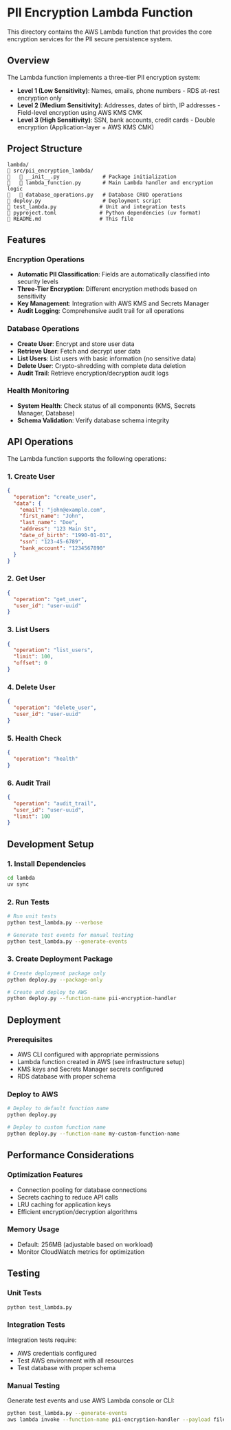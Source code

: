 # PII Encryption Lambda Function

This directory contains the AWS Lambda function that provides the core encryption services for the PII secure persistence system.

## Overview

The Lambda function implements a three-tier PII encryption system:

- **Level 1 (Low Sensitivity)**: Names, emails, phone numbers - RDS at-rest encryption only
- **Level 2 (Medium Sensitivity)**: Addresses, dates of birth, IP addresses - Field-level encryption using AWS KMS CMK
- **Level 3 (High Sensitivity)**: SSN, bank accounts, credit cards - Double encryption (Application-layer + AWS KMS CMK)

## Project Structure

```
lambda/
   src/pii_encryption_lambda/
      __init__.py              # Package initialization
      lambda_function.py       # Main Lambda handler and encryption logic
      database_operations.py   # Database CRUD operations
   deploy.py                    # Deployment script
   test_lambda.py              # Unit and integration tests
   pyproject.toml              # Python dependencies (uv format)
   README.md                   # This file
```

## Features

### Encryption Operations
- **Automatic PII Classification**: Fields are automatically classified into security levels
- **Three-Tier Encryption**: Different encryption methods based on sensitivity
- **Key Management**: Integration with AWS KMS and Secrets Manager
- **Audit Logging**: Comprehensive audit trail for all operations

### Database Operations
- **Create User**: Encrypt and store user data
- **Retrieve User**: Fetch and decrypt user data
- **List Users**: List users with basic information (no sensitive data)
- **Delete User**: Crypto-shredding with complete data deletion
- **Audit Trail**: Retrieve encryption/decryption audit logs

### Health Monitoring
- **System Health**: Check status of all components (KMS, Secrets Manager, Database)
- **Schema Validation**: Verify database schema integrity

## API Operations

The Lambda function supports the following operations:

### 1. Create User
```json
{
  "operation": "create_user",
  "data": {
    "email": "john@example.com",
    "first_name": "John",
    "last_name": "Doe",
    "address": "123 Main St",
    "date_of_birth": "1990-01-01",
    "ssn": "123-45-6789",
    "bank_account": "1234567890"
  }
}
```

### 2. Get User
```json
{
  "operation": "get_user",
  "user_id": "user-uuid"
}
```

### 3. List Users
```json
{
  "operation": "list_users",
  "limit": 100,
  "offset": 0
}
```

### 4. Delete User
```json
{
  "operation": "delete_user",
  "user_id": "user-uuid"
}
```

### 5. Health Check
```json
{
  "operation": "health"
}
```

### 6. Audit Trail
```json
{
  "operation": "audit_trail",
  "user_id": "user-uuid",
  "limit": 100
}
```

## Development Setup

### 1. Install Dependencies
```bash
cd lambda
uv sync
```

### 2. Run Tests
```bash
# Run unit tests
python test_lambda.py --verbose

# Generate test events for manual testing
python test_lambda.py --generate-events
```

### 3. Create Deployment Package
```bash
# Create deployment package only
python deploy.py --package-only

# Create and deploy to AWS
python deploy.py --function-name pii-encryption-handler
```

## Deployment

### Prerequisites
- AWS CLI configured with appropriate permissions
- Lambda function created in AWS (see infrastructure setup)
- KMS keys and Secrets Manager secrets configured
- RDS database with proper schema

### Deploy to AWS
```bash
# Deploy to default function name
python deploy.py

# Deploy to custom function name
python deploy.py --function-name my-custom-function-name
```

## Performance Considerations

### Optimization Features
- Connection pooling for database connections
- Secrets caching to reduce API calls
- LRU caching for application keys
- Efficient encryption/decryption algorithms

### Memory Usage
- Default: 256MB (adjustable based on workload)
- Monitor CloudWatch metrics for optimization

## Testing

### Unit Tests
```bash
python test_lambda.py
```

### Integration Tests
Integration tests require:
- AWS credentials configured
- Test AWS environment with all resources
- Test database with proper schema

### Manual Testing
Generate test events and use AWS Lambda console or CLI:
```bash
python test_lambda.py --generate-events
aws lambda invoke --function-name pii-encryption-handler --payload file://test_events/health_check.json response.json
```
